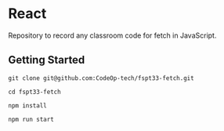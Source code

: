 # React

Repository to record any classroom code for fetch in JavaScript.

## Getting Started

```
git clone git@github.com:CodeOp-tech/fspt33-fetch.git

cd fspt33-fetch

npm install

npm run start
```
